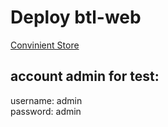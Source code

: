 # Deploy btl-web
[Convinient Store](https://taphoa.herokuapp.com/)  
## account admin for test:  
username: admin  
password: admin  
